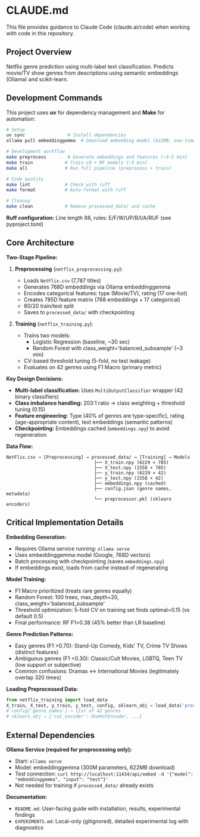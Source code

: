 # CLAUDE.md

This file provides guidance to Claude Code (claude.ai/code) when working with code in this repository.

## Project Overview

Netflix genre prediction using multi-label text classification. Predicts movie/TV show genres from descriptions using semantic embeddings (Ollama) and scikit-learn.

## Development Commands

This project uses **uv** for dependency management and **Make** for automation:

```bash
# Setup
uv sync                # Install dependencies
ollama pull embeddinggemma  # Download embedding model (622MB, one-time)

# Development workflow
make preprocess        # Generate embeddings and features (~3-5 min)
make train            # Train LR + RF models (~3 min)
make all              # Run full pipeline (preprocess + train)

# Code quality
make lint             # Check with ruff
make format           # Auto-format with ruff

# Cleanup
make clean            # Remove processed_data/ and cache
```

**Ruff configuration:** Line length 88, rules: E/F/W/UP/B/I/A/RUF (see pyproject.toml)

## Core Architecture

**Two-Stage Pipeline:**

1. **Preprocessing** (`netflix_preprocessing.py`):
   - Loads `NetFlix.csv` (7,787 titles)
   - Generates 768D embeddings via Ollama embeddinggemma
   - Encodes categorical features: type (Movie/TV), rating (17 one-hot)
   - Creates 785D feature matrix (768 embeddings + 17 categorical)
   - 80/20 train/test split
   - Saves to `processed_data/` with checkpointing

2. **Training** (`netflix_training.py`):
   - Trains two models:
     - Logistic Regression (baseline, ~30 sec)
     - Random Forest with class_weight='balanced_subsample' (~3 min)
   - CV-based threshold tuning (5-fold, no test leakage)
   - Evaluates on 42 genres using F1 Macro (primary metric)

**Key Design Decisions:**

- **Multi-label classification:** Uses `MultiOutputClassifier` wrapper (42 binary classifiers)
- **Class imbalance handling:** 203:1 ratio → class weighting + threshold tuning (0.15)
- **Feature engineering:** Type (40% of genres are type-specific), rating (age-appropriate content), text embeddings (semantic patterns)
- **Checkpointing:** Embeddings cached (`embeddings.npy`) to avoid regeneration

**Data Flow:**
```
NetFlix.csv → [Preprocessing] → processed_data/ → [Training] → Models
                                 ├── X_train.npy (6229 × 785)
                                 ├── X_test.npy (1558 × 785)
                                 ├── y_train.npy (6229 × 42)
                                 ├── y_test.npy (1558 × 42)
                                 ├── embeddings.npy (cached)
                                 ├── config.json (genre names, metadata)
                                 └── preprocessor.pkl (sklearn encoders)
```

## Critical Implementation Details

**Embedding Generation:**
- Requires Ollama service running: `ollama serve`
- Uses embeddinggemma model (Google, 768D vectors)
- Batch processing with checkpointing (saves `embeddings.npy`)
- If embeddings exist, loads from cache instead of regenerating

**Model Training:**
- F1 Macro prioritized (treats rare genres equally)
- Random Forest: 100 trees, max_depth=20, class_weight='balanced_subsample'
- Threshold optimization: 5-fold CV on training set finds optimal=0.15 (vs default 0.5)
- Final performance: RF F1=0.38 (45% better than LR baseline)

**Genre Prediction Patterns:**
- Easy genres (F1 >0.70): Stand-Up Comedy, Kids' TV, Crime TV Shows (distinct features)
- Ambiguous genres (F1 <0.30): Classic/Cult Movies, LGBTQ, Teen TV (low support or subjective)
- Common confusions: Dramas ↔ International Movies (legitimately overlap 320 times)

**Loading Preprocessed Data:**
```python
from netflix_training import load_data
X_train, X_test, y_train, y_test, config, sklearn_obj = load_data('processed_data')
# config['genre_names'] → list of 42 genres
# sklearn_obj → {'cat_encoder': OneHotEncoder, ...}
```

## External Dependencies

**Ollama Service (required for preprocessing only):**
- Start: `ollama serve`
- Model: embeddinggemma (300M parameters, 622MB download)
- Test connection: `curl http://localhost:11434/api/embed -d '{"model": "embeddinggemma", "input": "test"}'`
- Not needed for training if `processed_data/` already exists

**Documentation:**
- `README.md`: User-facing guide with installation, results, experimental findings
- `EXPERIMENTS.md`: Local-only (gitignored), detailed experimental log with diagnostics